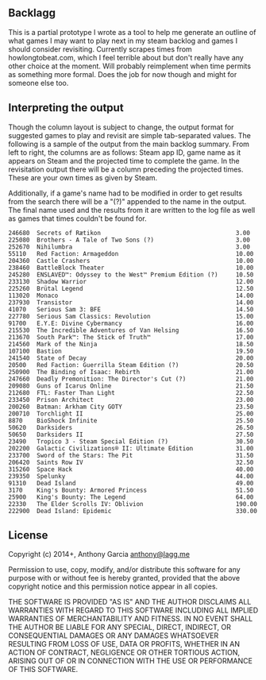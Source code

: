 ## Backlagg ##

This is a partial prototype I wrote as a tool to help me generate an outline of what games I may want to play next in my steam backlog and games I should
consider revisiting. Currently scrapes times from howlongtobeat.com, which I feel terrible about but don't really have any other choice at the moment.
Will probably reimplement when time permits as something more formal. Does the job for now though and might for someone else too.

## Interpreting the output ##

Though the column layout is subject to change, the output format for suggested games to play and revisit are simple tab-separated values. The following is a
sample of the output from the main backlog summary. From left to right, the columns are as follows: Steam app ID, game name as it appears on Steam and the projected
time to complete the game. In the revisitation output there will be a column preceding the projected times. These are your own times as given by Steam.

Additionally, if a game's name had to be modified in order to get results from the search there will be a "(?)" appended to the name in the output. The final name used and the results
from it are written to the log file as well as games that times couldn't be found for.

    246680	Secrets of Rætikon                                   	3.00
    225080	Brothers - A Tale of Two Sons (?)                    	3.00
    252670	Nihilumbra                                           	3.00
    55110 	Red Faction: Armageddon                              	10.00
    204360	Castle Crashers                                      	10.00
    238460	BattleBlock Theater                                  	10.00
    245280	ENSLAVED™: Odyssey to the West™ Premium Edition (?)  	10.50
    233130	Shadow Warrior                                       	12.00
    225260	Brütal Legend                                        	12.50
    113020	Monaco                                               	14.00
    237930	Transistor                                           	14.00
    41070 	Serious Sam 3: BFE                                   	14.50
    227780	Serious Sam Classics: Revolution                     	15.00
    91700 	E.Y.E: Divine Cybermancy                             	16.00
    215530	The Incredible Adventures of Van Helsing             	16.50
    213670	South Park™: The Stick of Truth™                     	17.00
    214560	Mark of the Ninja                                    	18.50
    107100	Bastion                                              	19.50
    241540	State of Decay                                       	20.00
    20500 	Red Faction: Guerrilla Steam Edition (?)             	20.50
    250900	The Binding of Isaac: Rebirth                        	21.00
    247660	Deadly Premonition: The Director's Cut (?)           	21.00
    209080	Guns of Icarus Online                                	21.50
    212680	FTL: Faster Than Light                               	22.50
    233450	Prison Architect                                     	23.00
    200260	Batman: Arkham City GOTY                             	23.50
    200710	Torchlight II                                        	25.00
    8870  	BioShock Infinite                                    	25.50
    50620 	Darksiders                                           	26.50
    50650 	Darksiders II                                        	27.50
    23490 	Tropico 3 - Steam Special Edition (?)                	30.50
    202200	Galactic Civilizations® II: Ultimate Edition         	31.00
    233700	Sword of the Stars: The Pit                          	31.50
    206420	Saints Row IV                                        	32.50
    315260	Space Hack                                           	40.00
    239350	Spelunky                                             	44.00
    91310 	Dead Island                                          	49.00
    3170  	King's Bounty: Armored Princess                      	51.50
    25900 	King's Bounty: The Legend                            	64.00
    22330 	The Elder Scrolls IV: Oblivion                       	190.00
    222900	Dead Island: Epidemic                                	330.00

## License ##

Copyright (c) 2014+, Anthony Garcia <anthony@lagg.me>

Permission to use, copy, modify, and/or distribute this software for any
purpose with or without fee is hereby granted, provided that the above
copyright notice and this permission notice appear in all copies.

THE SOFTWARE IS PROVIDED "AS IS" AND THE AUTHOR DISCLAIMS ALL WARRANTIES
WITH REGARD TO THIS SOFTWARE INCLUDING ALL IMPLIED WARRANTIES OF
MERCHANTABILITY AND FITNESS. IN NO EVENT SHALL THE AUTHOR BE LIABLE FOR
ANY SPECIAL, DIRECT, INDIRECT, OR CONSEQUENTIAL DAMAGES OR ANY DAMAGES
WHATSOEVER RESULTING FROM LOSS OF USE, DATA OR PROFITS, WHETHER IN AN
ACTION OF CONTRACT, NEGLIGENCE OR OTHER TORTIOUS ACTION, ARISING OUT OF
OR IN CONNECTION WITH THE USE OR PERFORMANCE OF THIS SOFTWARE.
